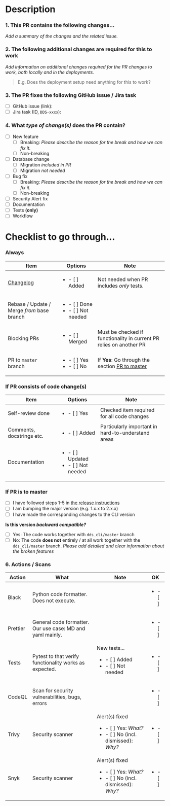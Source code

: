 <!--
> **Before _submitting_ PR:**
>
> - Fill in and tick fields
> - _Remove all rows_ that are not relevant for the current PR
>   - Revelant option missing? Add it as an item and add a PR comment informing that the new option should be included into this template.
>
> **Before _merging_ PR:**
>
> _Tick all relevant items._
-->

# Description

### **1. This PR contains the following changes...**

_Add a summary of the changes and the related issue._

### **2. The following additional changes are required for this to work**

_Add information on additional changes required for the PR changes to work, both locally and in the deployments._

> E.g. Does the deployment setup need anything for this to work?

### **3. The PR fixes the following GitHub issue / Jira task**

<!-- Comment out the item which does not apply here.-->

- [ ] GitHub issue (link):
- [ ] Jira task (ID, `DDS-xxxx`):

### **4. What _type of change(s)_ does the PR contain?**

<!--
- "Breaking": The change will cause existing functionality to not work as expected.
- Workflow: E.g. a new github action or changes to this PR template. Anything that alters our or the codes workflow.
-->

- [ ] New feature
  - [ ] Breaking: _Please describe the reason for the break and how we can fix it._
  - [ ] Non-breaking
- [ ] Database change
  - [ ] Migration _included in PR_
  - [ ] Migration _not needed_
- [ ] Bug fix
  - [ ] Breaking: _Please describe the reason for the break and how we can fix it._
  - [ ] Non-breaking
- [ ] Security Alert fix
- [ ] Documentation
- [ ] Tests **(only)**
- [ ] Workflow

# Checklist to go through...

<!-- Comment out the items which do not apply here.-->

### **Always**

<!-- Always go through the following items. If they do not apply, comment them out -->

| Item                                       | Options                                               | Note                                                                |
| ------------------------------------------ | ----------------------------------------------------- | ------------------------------------------------------------------- |
| [Changelog](../CHANGELOG.md)               | <ul><li>- [ ] Added</li></ul>                         | Not needed when PR includes _only_ tests.                           |
| Rebase / Update / Merge _from_ base branch | <ul><li>- [ ] Done</li><li>- [ ] Not needed</li></ul> |                                                                     |
| Blocking PRs                               | <ul><li>- [ ] Merged</li></ul>                        | Must be checked if functionality in current PR relies on another PR |
| PR to `master` branch                      | <ul><li>- [ ] Yes</li><li>- [ ] No</li></ul>          | If **Yes**: Go through the section [PR to master](#pr-to-master)    |

### If PR consists of **code change(s)**

<!-- If the PR contains code changes, the following need to be checked.-->

| Item                      | Options                                                    | Note                                               |
| ------------------------- | ---------------------------------------------------------- | -------------------------------------------------- |
| Self-review done          | <ul><li>- [ ] Yes</li></ul>                                | Checked item required for all code changes         |
| Comments, docstrings etc. | <ul><li>- [ ] Added</li></ul>                              | Particularly important in hard-to-understand areas |
| Documentation             | <ul><li>- [ ] Updated </li><li> - [ ] Not needed</li></ul> |                                                    |

### If PR is to **master**

<!-- Is your PR to the master branch? The following items need to be checked off. -->

- [ ] I have followed steps 1-5 in [the release instructions](../doc/procedures/new_release.md)
- [ ] I am bumping the major version (e.g. 1.x.x to 2.x.x)
- [ ] I have made the corresponding changes to the CLI version

**Is this version _backward compatible?_**

- [ ] Yes: The code works together with `dds_cli/master` branch
- [ ] No: The code **does not** entirely / at all work together with the `dds_cli/master` branch. _Please add detailed and clear information about the broken features_

### **6. Actions / Scans**

| Action   | What                                                      | Note                                                                                               | OK                       |
| -------- | --------------------------------------------------------- | -------------------------------------------------------------------------------------------------- | ------------------------ |
| Black    | Python code formatter. Does not execute.                  |                                                                                                    | <ul><li>- [ ] </li></ul> |
| Prettier | General code formatter. Our use case: MD and yaml mainly. |                                                                                                    | <ul><li>- [ ] </li></ul> |
| Tests    | Pytest to that verify functionality works as expected.    | New tests... <ul><li>- [ ] Added </li><li> - [ ] Not needed </li></ul>                             | <ul><li>- [ ] </li></ul> |
| CodeQL   | Scan for security vulnerabilities, bugs, errors           |                                                                                                    | <ul><li>- [ ] </li></ul> |
| Trivy    | Security scanner                                          | Alert(s) fixed <ul><li> - [ ] Yes: _What?_ </li><li> - [ ] No (incl. dismissed): _Why?_ </li></ul> | <ul><li>- [ ] </li></ul> |
| Snyk     | Security scanner                                          | Alert(s) fixed <ul><li> - [ ] Yes: _What?_ </li><li> - [ ] No (incl. dismissed): _Why?_ </li></ul> | <ul><li>- [ ] </li></ul> |
